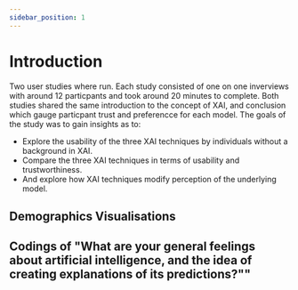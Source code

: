 ```yaml
---
sidebar_position: 1
---
```


# Introduction

Two user studies where run. Each study consisted of one on one inverviews with around 12 particpants and took around 20 minutes to complete. Both studies shared the same introduction to the concept of XAI, and conclusion which gauge particpant trust and preferencce for each model. The goals of the study was to gain insights as to:
- Explore the usability of the three XAI techniques by individuals without a background in XAI.
- Compare the three XAI techniques in terms of usability and trustworthiness.
- And explore how XAI techniques modify perception of the underlying model.

## Demographics Visualisations

## Codings of "What are your general feelings about artificial intelligence, and the idea of creating explanations of its predictions?""
